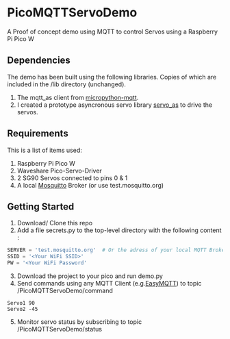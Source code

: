 # PicoMQTTServoDemo

A Proof of concept demo using MQTT to control Servos using a Raspberry Pi Pico W

## Dependencies

The demo has been built using the following libraries. Copies of which are included in the /lib directory (unchanged).

1. The mqtt_as client from [micropython-mqtt](https://github.com/peterhinch/micropython-mqtt).
2. I created a prototype asyncronous servo library [servo_as](https://github.com/PhilLeach/servo_as) to drive the servos.

## Requirements

This is a list of items used:

1. Raspberry Pi Pico W
2. Waveshare Pico-Servo-Driver
3. 2 SG90 Servos connected to pins 0 & 1
4. A local [Mosquitto](https://mosquitto.org) Broker (or use test.mosquitto.org)

## Getting Started

1. Download/ Clone this repo
2. Add a file secrets.py to the top-level directory with the following content :
```python
SERVER = 'test.mosquitto.org'  # Or the adress of your local MQTT Broker
SSID = '<Your WiFi SSID>'
PW = '<Your WiFi Password'
```
3. Download the project to your pico and run demo.py
4. Send commands using any MQTT Client (e.g.[EasyMQTT](https://www.easymqtt.app)) to topic /PicoMQTTServoDemo/command
```
Servo1 90
Servo2 -45
```
5. Monitor servo status by subscribing to topic /PicoMQTTServoDemo/status
